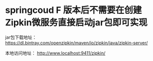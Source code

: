 # springcoud F 版本后不需要在创建Zipkin微服务直接启动jar包即可实现

jar包下载地址： <https://dl.bintray.com/openzipkin/maven/io/zipkin/java/zipkin-server/>



本地访问地址： <http://www.localhost:9411/zipkin/>

